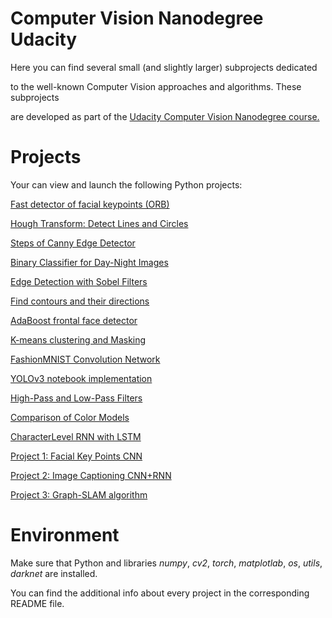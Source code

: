 # Computer Vision Nanodegree Udacity

Here you can find several small (and slightly larger) subprojects dedicated 

to the well-known Computer Vision approaches and algorithms. These subprojects 

are developed as part of the [Udacity Computer Vision Nanodegree course.](https://www.udacity.com/course/computer-vision-nanodegree--nd891) 

  
# Projects 
  Your can view and launch the following Python projects:
  
[Fast detector of facial keypoints (ORB)](https://github.com/Rafael1s/Computer-Vision-Udacity/tree/master/Agorithm-ORB)

[Hough Transform: Detect Lines and Circles](https://github.com/Rafael1s/Computer-Vision-Udacity/tree/master/Algorithm-HoughTransform) 

[Steps of Canny Edge Detector](https://github.com/Rafael1s/Computer-Vision-Udacity/tree/master/Canny-Edge-Detector)

[Binary Classifier for Day-Night Images](https://github.com/Rafael1s/Computer-Vision-Udacity/tree/master/Day-Night-Classifier)

[Edge Detection with Sobel Filters](https://github.com/Rafael1s/Computer-Vision-Udacity/tree/master/Sobel-Edge-Detector)

[Find contours and their directions](https://github.com/Rafael1s/Computer-Vision-Udacity/tree/master/Find-Contours)

[AdaBoost frontal face detector](https://github.com/Rafael1s/Computer-Vision-Udacity/tree/master/Haar-Cascades)

[K-means clustering and Masking](https://github.com/Rafael1s/Computer-Vision-Udacity/tree/master/K-Means-Clustering)

[FashionMNIST Convolution Network](https://github.com/Rafael1s/Computer-Vision-Udacity/tree/master/FashionMNIST-CNN)

[YOLOv3 notebook implementation](https://github.com/Rafael1s/Computer-Vision-Udacity/tree/master/YOLOv3_implementation)

[High-Pass and Low-Pass Filters](https://github.com/Rafael1s/Computer-Vision-Udacity/tree/master/HighPass_LowPass_Filters)

[Comparison of Color Models](https://github.com/Rafael1s/Computer-Vision-Udacity/tree/master/Comparison-Color-Models)

[CharacterLevel RNN with LSTM](https://github.com/Rafael1s/Computer-Vision-Udacity/tree/master/Character-Level-RNN_LSTM)

[Project 1:  Facial Key Points CNN](https://github.com/Rafael1s/Computer-Vision-Udacity/tree/master/Project-1_FacialKeyPoints)

[Project 2: Image Captioning CNN+RNN](https://github.com/Rafael1s/Computer-Vision-Udacity/tree/master/Project-2_ImageCaptoining)

[Project 3: Graph-SLAM algorithm](https://github.com/Rafael1s/Computer-Vision-Udacity/tree/master/Project-3_LandmarkDetection_Traking(SLAM))

# Environment

Make sure that Python and libraries *numpy*, *cv2*, *torch*, *matplotlab*, *os*, *utils*, *darknet*   are installed.

You can find the additional info about every project in the corresponding README file. 
